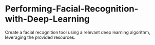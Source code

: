 # Performing-Facial-Recognition-with-Deep-Learning
Create a facial recognition tool using a relevant deep learning algorithm, leveraging the provided resources.

